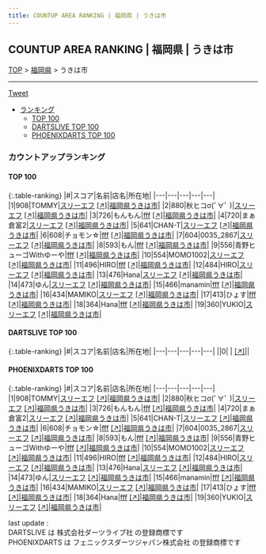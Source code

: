 ```yaml
---
title: COUNTUP AREA RANKING | 福岡県 | うきは市
---
```

## COUNTUP AREA RANKING | 福岡県 | うきは市

[TOP](/darts/rank/) > [福岡県](/darts/rank/福岡県/) > うきは市

___

<a href="https://twitter.com/share?ref_src=twsrc%5Etfw" data-text="COUNTUP AREA RANKING | 福岡県うきは市" class="twitter-share-button" data-hashtags="DARTSLIVE,PHOENIXDARTS,darts,ダーツ" data-show-count="false">Tweet</a>

* [ランキング](#カウントアップランキング)
    * [TOP 100](#top-100)
    * [DARTSLIVE TOP 100](#dartslive-top-100)
    * [PHOENIXDARTS TOP 100](#phoenixdarts-top-100)

### カウントアップランキング

#### TOP 100



{:.table-ranking}
|#|スコア|名前|店名|所在地|
|---|---|---|---|---|
|1|908|<span class="rank-name-pd">TOMMY</span>|<a href="/darts/rank/shops/90157.html">スリーエフ</a> <a href="https://vs.phoenixdarts.com/jp/shop/shopDetailInfo/s_90157?s_seq=90157">[↗]</a>|<a href="/darts/rank/福岡県/うきは市">福岡県うきは市</a>|
|2|880|<span class="rank-name-pd">秋ヒコσ(ﾟ∀ﾟ )</span>|<a href="/darts/rank/shops/90157.html">スリーエフ</a> <a href="https://vs.phoenixdarts.com/jp/shop/shopDetailInfo/s_90157?s_seq=90157">[↗]</a>|<a href="/darts/rank/福岡県/うきは市">福岡県うきは市</a>|
|3|726|<span class="rank-name-pd">もんもん</span>|<a href="/darts/rank/shops/91206.html">fff</a> <a href="https://vs.phoenixdarts.com/jp/shop/shopDetailInfo/s_91206?s_seq=91206">[↗]</a>|<a href="/darts/rank/福岡県/うきは市">福岡県うきは市</a>|
|4|720|<span class="rank-name-pd">まぁ倉富2</span>|<a href="/darts/rank/shops/90157.html">スリーエフ</a> <a href="https://vs.phoenixdarts.com/jp/shop/shopDetailInfo/s_90157?s_seq=90157">[↗]</a>|<a href="/darts/rank/福岡県/うきは市">福岡県うきは市</a>|
|5|641|<span class="rank-name-pd">CHAN-T</span>|<a href="/darts/rank/shops/90157.html">スリーエフ</a> <a href="https://vs.phoenixdarts.com/jp/shop/shopDetailInfo/s_90157?s_seq=90157">[↗]</a>|<a href="/darts/rank/福岡県/うきは市">福岡県うきは市</a>|
|6|608|<span class="rank-name-pd">チョモン☆</span>|<a href="/darts/rank/shops/91206.html">fff</a> <a href="https://vs.phoenixdarts.com/jp/shop/shopDetailInfo/s_91206?s_seq=91206">[↗]</a>|<a href="/darts/rank/福岡県/うきは市">福岡県うきは市</a>|
|7|604|<span class="rank-name-pd">0035_2867</span>|<a href="/darts/rank/shops/90157.html">スリーエフ</a> <a href="https://vs.phoenixdarts.com/jp/shop/shopDetailInfo/s_90157?s_seq=90157">[↗]</a>|<a href="/darts/rank/福岡県/うきは市">福岡県うきは市</a>|
|8|593|<span class="rank-name-pd">もん</span>|<a href="/darts/rank/shops/91206.html">fff</a> <a href="https://vs.phoenixdarts.com/jp/shop/shopDetailInfo/s_91206?s_seq=91206">[↗]</a>|<a href="/darts/rank/福岡県/うきは市">福岡県うきは市</a>|
|9|556|<span class="rank-name-pd">青野ヒューゴWithゆーや</span>|<a href="/darts/rank/shops/91206.html">fff</a> <a href="https://vs.phoenixdarts.com/jp/shop/shopDetailInfo/s_91206?s_seq=91206">[↗]</a>|<a href="/darts/rank/福岡県/うきは市">福岡県うきは市</a>|
|10|554|<span class="rank-name-pd">MOMO1002</span>|<a href="/darts/rank/shops/90157.html">スリーエフ</a> <a href="https://vs.phoenixdarts.com/jp/shop/shopDetailInfo/s_90157?s_seq=90157">[↗]</a>|<a href="/darts/rank/福岡県/うきは市">福岡県うきは市</a>|
|11|496|<span class="rank-name-pd">HIRO</span>|<a href="/darts/rank/shops/91206.html">fff</a> <a href="https://vs.phoenixdarts.com/jp/shop/shopDetailInfo/s_91206?s_seq=91206">[↗]</a>|<a href="/darts/rank/福岡県/うきは市">福岡県うきは市</a>|
|12|484|<span class="rank-name-pd">HIRO</span>|<a href="/darts/rank/shops/90157.html">スリーエフ</a> <a href="https://vs.phoenixdarts.com/jp/shop/shopDetailInfo/s_90157?s_seq=90157">[↗]</a>|<a href="/darts/rank/福岡県/うきは市">福岡県うきは市</a>|
|13|476|<span class="rank-name-pd">Hana</span>|<a href="/darts/rank/shops/90157.html">スリーエフ</a> <a href="https://vs.phoenixdarts.com/jp/shop/shopDetailInfo/s_90157?s_seq=90157">[↗]</a>|<a href="/darts/rank/福岡県/うきは市">福岡県うきは市</a>|
|14|473|<span class="rank-name-pd">ゆん</span>|<a href="/darts/rank/shops/90157.html">スリーエフ</a> <a href="https://vs.phoenixdarts.com/jp/shop/shopDetailInfo/s_90157?s_seq=90157">[↗]</a>|<a href="/darts/rank/福岡県/うきは市">福岡県うきは市</a>|
|15|466|<span class="rank-name-pd">manamin</span>|<a href="/darts/rank/shops/91206.html">fff</a> <a href="https://vs.phoenixdarts.com/jp/shop/shopDetailInfo/s_91206?s_seq=91206">[↗]</a>|<a href="/darts/rank/福岡県/うきは市">福岡県うきは市</a>|
|16|434|<span class="rank-name-pd">MAMIKO</span>|<a href="/darts/rank/shops/90157.html">スリーエフ</a> <a href="https://vs.phoenixdarts.com/jp/shop/shopDetailInfo/s_90157?s_seq=90157">[↗]</a>|<a href="/darts/rank/福岡県/うきは市">福岡県うきは市</a>|
|17|413|<span class="rank-name-pd">ひょす</span>|<a href="/darts/rank/shops/91206.html">fff</a> <a href="https://vs.phoenixdarts.com/jp/shop/shopDetailInfo/s_91206?s_seq=91206">[↗]</a>|<a href="/darts/rank/福岡県/うきは市">福岡県うきは市</a>|
|18|364|<span class="rank-name-pd">Hana</span>|<a href="/darts/rank/shops/91206.html">fff</a> <a href="https://vs.phoenixdarts.com/jp/shop/shopDetailInfo/s_91206?s_seq=91206">[↗]</a>|<a href="/darts/rank/福岡県/うきは市">福岡県うきは市</a>|
|19|360|<span class="rank-name-pd">YUKIO</span>|<a href="/darts/rank/shops/90157.html">スリーエフ</a> <a href="https://vs.phoenixdarts.com/jp/shop/shopDetailInfo/s_90157?s_seq=90157">[↗]</a>|<a href="/darts/rank/福岡県/うきは市">福岡県うきは市</a>|


#### DARTSLIVE TOP 100



{:.table-ranking}
|#|スコア|名前|店名|所在地|
|---|---|---|---|---|
||0|<span class="rank-name-dl"> </span>|<a href="/darts/rank/shops/.html"></a> <a href="">[↗]</a>|<a href="/darts/rank//"></a>|


#### PHOENIXDARTS TOP 100



{:.table-ranking}
|#|スコア|名前|店名|所在地|
|---|---|---|---|---|
|1|908|<span class="rank-name-pd">TOMMY</span>|<a href="/darts/rank/shops/90157.html">スリーエフ</a> <a href="https://vs.phoenixdarts.com/jp/shop/shopDetailInfo/s_90157?s_seq=90157">[↗]</a>|<a href="/darts/rank/福岡県/うきは市">福岡県うきは市</a>|
|2|880|<span class="rank-name-pd">秋ヒコσ(ﾟ∀ﾟ )</span>|<a href="/darts/rank/shops/90157.html">スリーエフ</a> <a href="https://vs.phoenixdarts.com/jp/shop/shopDetailInfo/s_90157?s_seq=90157">[↗]</a>|<a href="/darts/rank/福岡県/うきは市">福岡県うきは市</a>|
|3|726|<span class="rank-name-pd">もんもん</span>|<a href="/darts/rank/shops/91206.html">fff</a> <a href="https://vs.phoenixdarts.com/jp/shop/shopDetailInfo/s_91206?s_seq=91206">[↗]</a>|<a href="/darts/rank/福岡県/うきは市">福岡県うきは市</a>|
|4|720|<span class="rank-name-pd">まぁ倉富2</span>|<a href="/darts/rank/shops/90157.html">スリーエフ</a> <a href="https://vs.phoenixdarts.com/jp/shop/shopDetailInfo/s_90157?s_seq=90157">[↗]</a>|<a href="/darts/rank/福岡県/うきは市">福岡県うきは市</a>|
|5|641|<span class="rank-name-pd">CHAN-T</span>|<a href="/darts/rank/shops/90157.html">スリーエフ</a> <a href="https://vs.phoenixdarts.com/jp/shop/shopDetailInfo/s_90157?s_seq=90157">[↗]</a>|<a href="/darts/rank/福岡県/うきは市">福岡県うきは市</a>|
|6|608|<span class="rank-name-pd">チョモン☆</span>|<a href="/darts/rank/shops/91206.html">fff</a> <a href="https://vs.phoenixdarts.com/jp/shop/shopDetailInfo/s_91206?s_seq=91206">[↗]</a>|<a href="/darts/rank/福岡県/うきは市">福岡県うきは市</a>|
|7|604|<span class="rank-name-pd">0035_2867</span>|<a href="/darts/rank/shops/90157.html">スリーエフ</a> <a href="https://vs.phoenixdarts.com/jp/shop/shopDetailInfo/s_90157?s_seq=90157">[↗]</a>|<a href="/darts/rank/福岡県/うきは市">福岡県うきは市</a>|
|8|593|<span class="rank-name-pd">もん</span>|<a href="/darts/rank/shops/91206.html">fff</a> <a href="https://vs.phoenixdarts.com/jp/shop/shopDetailInfo/s_91206?s_seq=91206">[↗]</a>|<a href="/darts/rank/福岡県/うきは市">福岡県うきは市</a>|
|9|556|<span class="rank-name-pd">青野ヒューゴWithゆーや</span>|<a href="/darts/rank/shops/91206.html">fff</a> <a href="https://vs.phoenixdarts.com/jp/shop/shopDetailInfo/s_91206?s_seq=91206">[↗]</a>|<a href="/darts/rank/福岡県/うきは市">福岡県うきは市</a>|
|10|554|<span class="rank-name-pd">MOMO1002</span>|<a href="/darts/rank/shops/90157.html">スリーエフ</a> <a href="https://vs.phoenixdarts.com/jp/shop/shopDetailInfo/s_90157?s_seq=90157">[↗]</a>|<a href="/darts/rank/福岡県/うきは市">福岡県うきは市</a>|
|11|496|<span class="rank-name-pd">HIRO</span>|<a href="/darts/rank/shops/91206.html">fff</a> <a href="https://vs.phoenixdarts.com/jp/shop/shopDetailInfo/s_91206?s_seq=91206">[↗]</a>|<a href="/darts/rank/福岡県/うきは市">福岡県うきは市</a>|
|12|484|<span class="rank-name-pd">HIRO</span>|<a href="/darts/rank/shops/90157.html">スリーエフ</a> <a href="https://vs.phoenixdarts.com/jp/shop/shopDetailInfo/s_90157?s_seq=90157">[↗]</a>|<a href="/darts/rank/福岡県/うきは市">福岡県うきは市</a>|
|13|476|<span class="rank-name-pd">Hana</span>|<a href="/darts/rank/shops/90157.html">スリーエフ</a> <a href="https://vs.phoenixdarts.com/jp/shop/shopDetailInfo/s_90157?s_seq=90157">[↗]</a>|<a href="/darts/rank/福岡県/うきは市">福岡県うきは市</a>|
|14|473|<span class="rank-name-pd">ゆん</span>|<a href="/darts/rank/shops/90157.html">スリーエフ</a> <a href="https://vs.phoenixdarts.com/jp/shop/shopDetailInfo/s_90157?s_seq=90157">[↗]</a>|<a href="/darts/rank/福岡県/うきは市">福岡県うきは市</a>|
|15|466|<span class="rank-name-pd">manamin</span>|<a href="/darts/rank/shops/91206.html">fff</a> <a href="https://vs.phoenixdarts.com/jp/shop/shopDetailInfo/s_91206?s_seq=91206">[↗]</a>|<a href="/darts/rank/福岡県/うきは市">福岡県うきは市</a>|
|16|434|<span class="rank-name-pd">MAMIKO</span>|<a href="/darts/rank/shops/90157.html">スリーエフ</a> <a href="https://vs.phoenixdarts.com/jp/shop/shopDetailInfo/s_90157?s_seq=90157">[↗]</a>|<a href="/darts/rank/福岡県/うきは市">福岡県うきは市</a>|
|17|413|<span class="rank-name-pd">ひょす</span>|<a href="/darts/rank/shops/91206.html">fff</a> <a href="https://vs.phoenixdarts.com/jp/shop/shopDetailInfo/s_91206?s_seq=91206">[↗]</a>|<a href="/darts/rank/福岡県/うきは市">福岡県うきは市</a>|
|18|364|<span class="rank-name-pd">Hana</span>|<a href="/darts/rank/shops/91206.html">fff</a> <a href="https://vs.phoenixdarts.com/jp/shop/shopDetailInfo/s_91206?s_seq=91206">[↗]</a>|<a href="/darts/rank/福岡県/うきは市">福岡県うきは市</a>|
|19|360|<span class="rank-name-pd">YUKIO</span>|<a href="/darts/rank/shops/90157.html">スリーエフ</a> <a href="https://vs.phoenixdarts.com/jp/shop/shopDetailInfo/s_90157?s_seq=90157">[↗]</a>|<a href="/darts/rank/福岡県/うきは市">福岡県うきは市</a>|


<div class="footer border-top border-gray-light mt-5 pt-3 text-right text-gray">
    last update : <span style="font-weight: italic" id="foot_last_modified"></span><br />
    DARTSLIVE は 株式会社ダーツライブ社 の登録商標です<br />
    PHOENIXDARTS は フェニックスダーツジャパン株式会社 の登録商標です<br />
</div>

<script src="https://cdnjs.cloudflare.com/ajax/libs/jquery.tablesorter/2.31.3/js/jquery.tablesorter.min.js" integrity="sha512-qzgd5cYSZcosqpzpn7zF2ZId8f/8CHmFKZ8j7mU4OUXTNRd5g+ZHBPsgKEwoqxCtdQvExE5LprwwPAgoicguNg==" crossorigin="anonymous" referrerpolicy="no-referrer"></script>
<link rel="stylesheet" href="https://cdnjs.cloudflare.com/ajax/libs/jquery.tablesorter/2.31.3/css/theme.default.min.css" integrity="sha512-wghhOJkjQX0Lh3NSWvNKeZ0ZpNn+SPVXX1Qyc9OCaogADktxrBiBdKGDoqVUOyhStvMBmJQ8ZdMHiR3wuEq8+w==" crossorigin="anonymous" referrerpolicy="no-referrer" />
<script>
$(function() {
    $(".table-ranking").tablesorter({sortList:[[0, 0]]});
    $("#foot_last_modified").text(formatDate(new Date(document.lastModified), 'yyyy-MM-dd HH:mm:ss'));
});
</script>

<script async src="https://platform.twitter.com/widgets.js" charset="utf-8"></script>